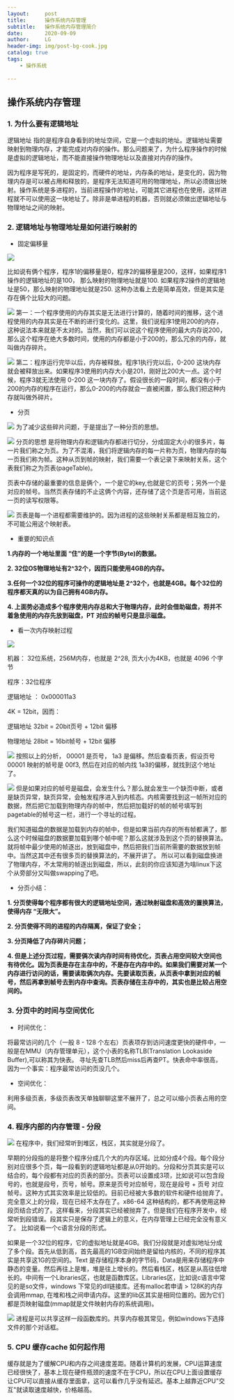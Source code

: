 ```yaml
---
layout:     post
title:      操作系统内存管理
subtitle:   操作系统内存管理简介
date:       2020-09-09
author:     LG
header-img: img/post-bg-cook.jpg
catalog: true
tags:
    - 操作系统
    
---
```




## 操作系统内存管理


### 1. 为什么要有逻辑地址

逻辑地址 指的是程序自身看到的地址空间，它是一个虚拟的地址。逻辑地址需要映射到物理内存，才能完成对内存的操作。那么问题来了，为什么程序操作的时候是虚拟的逻辑地址，而不能直接操作物理地址以及直接对内存的操作。
   
因为程序是写死的，是固定的，而硬件的地址，内存条的地址，是变化的，因为物理内存是可以被占用和释放的，是程序无法知道可用的物理地址，所以必须做出映射。操作系统是多进程的，当前进程操作的地址，可能其它进程也在使用，这样进程就不可以使用这一块地址了。除非是单进程的机器，否则就必须做出逻辑地址与物理地址之间的映射。

### 2. 逻辑地址与物理地址是如何进行映射的

- 固定偏移量

![](https://tva1.sinaimg.cn/large/008eGmZEgy1gnn3icffebj30fa0eodge.jpg)

比如说有俩个程序，程序1的偏移量是0，程序2的偏移量是200，这样，如果程序1 操作的逻辑地址的是100， 那么映射的物理地址就是100. 如果程序2操作的逻辑地址是50，那么映射的物理地址就是250. 这种办法看上去是简单高效，但是其实是存在俩个比较大的问题。


![](https://tva1.sinaimg.cn/large/008eGmZEgy1gnn3ikglzkj30l00f0js9.jpg)
第一：一个程序使用的内存其实是无法进行计算的，随着时间的推移，这个进程使用的内存其实是在不断的进行变化的。这里，我们说程序1使用200的内存，这种说法本来就是不太对的。当然，我们可以说这个程序使用的最大内存说200，那么这个程序在绝大多数时间，使用的内存都是小于200的，那么冗余的内存，就叫做内存碎片。

![](https://tva1.sinaimg.cn/large/008eGmZEgy1gnn3j01hazj30im0cuab1.jpg)
第二：程序运行完毕以后，内存被释放。程序1执行完以后，0-200 这块内存就会被释放出来。如果程序3使用的内存大小是201，刚好比200大一点。这个时候，程序3就无法使用 0-200 这一块内存了。假设很长的一段时间，都没有小于200的内存的程序在运行，那么0-200的内存就会一直被闲置，那么我们把这种内存就叫做外碎片。

- 分页

![](https://tva1.sinaimg.cn/large/008eGmZEgy1gnn3zhswcqj30jq0dqdgk.jpg)
为了减少这些碎片问题，于是提出了一种分页的思想。

![](https://tva1.sinaimg.cn/large/008eGmZEgy1gnn40hxg1hj30kq0d8wfn.jpg)
分页的思想 是将物理内存和逻辑内存都进行切分，分成固定大小的很多片，每一片我们称之为页。为了不混淆，我们将逻辑内存的每一片称为页，物理内存的每一页我们称为帧。这种从页到帧的映射，我们需要一个表记录下来映射关系，这个表我们称之为页表(pageTable)。

页表中存储的最重要的信息是俩个，一个是它的key,也就是它的页号；另外一个是对应的帧号。当然页表存储的不止这俩个内容，还存储了这个页是否可用，当前这一页的读写权限等。

![](https://tva1.sinaimg.cn/large/008eGmZEgy1gnn40m5awoj30li0bgmxy.jpg)
页表是每一个进程都需要维护的。因为进程的这些映射关系都是相互独立的，不可能公用这个映射表。

- 重要的知识点

**1.内存的一个地址里面 “住”的是一个字节(Byte)的数据。**

**2. 32位OS物理地址有2^32个，因而只能使用4GB的内存。**

**3.任何一个32位的程序可操作的逻辑地址是 2^32个，也就是4GB。每个32位的程序都天真的以为自己拥有4GB内存。**

**4. 上面势必造成多个程序使用内存总和大于物理内存，此时会借助磁盘，将并不着急使用的内存先放到磁盘，PT 对应的帧号只是显示磁盘。**


- 看一次内存映射过程

![](https://tva1.sinaimg.cn/large/008eGmZEgy1gnn44uvkxuj30km09sdh0.jpg)

机器： 32位系统，256M内存，也就是 2^28, 页大小为4KB，也就是 4096 个字节

程序：32位程序

逻辑地址 ： 0x000011a3

4K = 12bit，因而：

逻辑地址 32bit = 20bit页号 + 12bit 偏移

物理地址 28bit = 16bit帧号 + 12bit 偏移

![](https://tva1.sinaimg.cn/large/008eGmZEgy1gnn44yrevtj30v60d0dh3.jpg)
按照以上的分析， 00001 是页号， 1a3 是偏移。然后查看页表，假设页号 00001 映射的帧号是 00f3, 然后在对应的帧内找 1a3的偏移，就找到这个地址了。

![](https://tva1.sinaimg.cn/large/008eGmZEgy1gnn40sjy9tj30i20cg407.jpg)
但是如果对应的帧号是磁盘，会发生什么？那么就会发生一个缺页中断，或者是缺页异常，缺页异常，会触发程序进入到内核态。内核需要找到这一帧所对应的数据，然后把它加载到物理内存的帧中，然后把加载好的帧的帧号填写到pagetable的帧号这一栏，进行一个寻址的过程。

我们知道磁盘的数据是加载到内存的帧中，但是如果当前内存的所有帧都满了，那么这个时候磁盘的数据要加载到哪个帧中呢？那么这就涉及到这个页的替换算法。就将帧中最少使用的帧逐出，放到磁盘中，然后把我们当前所需要的数据放到帧中。当然这其中还有很多页的替换算法的，不展开讲了。
所以可以看到磁盘换进了物理内存，不太常用的帧逐出到磁盘，所以，此刻的你应该知道为啥linux下这个从旁部分又叫做swapping了吧。

- 分页小结：

**1. 分页使得每个程序都有很大的逻辑地址空间，通过映射磁盘和高效的置换算法，使得内存 “无限大”。**

**2. 分页使得不同的进程的内存隔离，保证了安全；**

**3. 分页降低了内存碎片问题；**

**4. 但是上述分页过程，需要俩次读内存时间有待优化，页表占用空间较大空间也有待优化。因为页表是存在主存中的，不是存在内存中的。如果我们需要对某一个内存进行访问的话，需要读取俩次内存。先要读取页表，从页表中拿到对应的帧号，然后再拿到帧号去到内存中查询。页表存储在主存中的，其实也是比较占用空间的。**

### 3. 分页中的时间与空间优化
- 时间优化：

将最常访问的几个（一般 8 - 128 个左右）页表项存到访问速度更快的硬件中，一般是在MMU（内存管理单元），这个小表的名称TLB(Translation Lookaside Buffer),可以称其为快表。
寻址先查TLB然后miss后再查PT。快表命中率很高，因为一个事实：程序最常访问的页没几个。
 
- 空间优化：

利用多级页表，多级页表改天单独聊聊这里不展开了，总之可以缩小页表占用的空间。
 

### 4. 程序内部的内存管理 - 分段

![](https://tva1.sinaimg.cn/large/008eGmZEgy1gnn453hdy5j30pi0j6q8f.jpg)
在程序中，我们经常听到堆区，栈区，其实就是分段了。

早期的分段指的是将整个程序分成几个大的内存区域。比如分成4个段。每个段分别对应很多个页，每一段看到的逻辑地址都是从0开始的。分段和分页其实是可以结合的，每个段都有对应的页表的部分。页表可以设置成3项，比如说可以包含段号的，也就是段号，页号，帧号。原来是页号对应帧号，现在是段号 + 页号 对应帧号。这种方式其实效率是比较低的。目前已经被大多数的软件和硬件给抛弃了。完全意义上的分段，现在已经不太存在了。x86-64 这种结构的，都不再使用这种段页结合式的了。这样看来，分段其实已经被抛弃了。但是我们在程序开发中，经常听到段错误。段其实只是保存了逻辑上的意义，在内存管理上已经完全没有意义了。 比如说看一个c语言分段的形式。

如果是一个32位的程序，它的虚拟地址就是4GB。我们分段就是对虚拟地址分成了多个段。首先从低到高，首先最高的1GB空间始终是留给内核的，不同的程序其实是共享这1G的空间的。Text 是存储程序本身的字节码，Data是用来存储程序中静态的变量。然后再往上是堆，堆是往上增长的。然后看栈区，栈区是从高往低增长的。中间有一个Libraries区，也就是函数库区。Libraries区，比如说c语言中常见的是so文件，windows 下常见的dll链接库。还有malloc若申请 > 128K的内存会调用mmap, 在堆和栈之间申请内存。这里的lib区其实是相同位置的。因为它们都是页映射磁盘(mmap就是文件映射内存的系统调用)。

![](https://tva1.sinaimg.cn/large/008eGmZEgy1gnn456yonbj30s00i2wji.jpg)
进程是可以共享这样一段函数库的。共享内存极其常见，例如windows下选择文件的那个对话框。

### 5. CPU 缓存cache 如何起作用

 缓存就是为了缓解CPU和内存之间速度差距。随着计算机的发展，CPU运算速度已经很快了，基本上现在硬件瓶颈的速度不在于CPU，所以在CPU上面设置缓存让CPU可以直接从缓存里面拿，这可以看作几乎没有延迟。基本上越靠近CPU"交互"就读取速度越快，价格越高。

